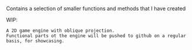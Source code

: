 Contains a selection of smaller functions and methods that I have created

WIP:
  
    A 2D game engine with oblique projection.
    Functional parts ot the engine will be pushed to github on a regular basis, for showcasing.
